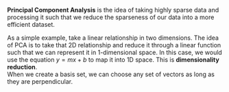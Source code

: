 **Principal Component Analysis** is the idea of taking highly sparse data and processing it such that we reduce the sparseness of our data into a more efficient dataset. 

As a simple example, take a linear relationship in two dimensions. The idea of PCA is to take that 2D relationship and reduce it through a linear function such that we can represent it in 1-dimensional space. In this case, we would use the equation $y=mx+b$ to map it into 1D space. This is **dimensionality reduction**.  
When we create a basis set, we can choose any set of vectors as long as they are perpendicular. 

